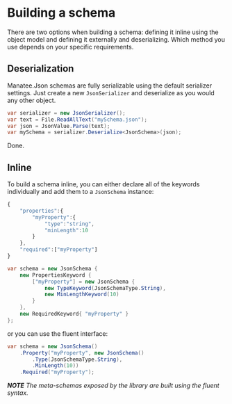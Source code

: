 # Building a schema

There are two options when building a schema: defining it inline using the object model and defining it externally and deserializing.  Which method you use depends on your specific requirements.

## Deserialization

Manatee.Json schemas are fully serializable using the default serializer settings.  Just create a new `JsonSerializer` and deserialize as you would any other object.

```csharp
var serializer = new JsonSerializer();
var text = File.ReadAllText("mySchema.json");
var json = JsonValue.Parse(text);
var mySchema = serializer.Deserialize<JsonSchema>(json);
```

Done.

## Inline

To build a schema inline, you can either declare all of the keywords individually and add them to a `JsonSchema` instance:

```javascript 
{
    "properties":{
        "myProperty":{
            "type":"string",
            "minLength":10
        }
    },
    "required":["myProperty"]
}
```

```csharp
var schema = new JsonSchema {
    new PropertiesKeyword {
        ["myProperty"] = new JsonSchema {
            new TypeKeyword(JsonSchemaType.String),
            new MinLengthKeyword(10)
        }
    },
    new RequiredKeyword{ "myProperty" }
};
```

or you can use the fluent interface:

```csharp
var schema = new JsonSchema()
    .Property("myProperty", new JsonSchema()
        .Type(JsonSchemaType.String),
        .MinLength(10))
    .Required("myProperty");
```

***NOTE** The meta-schemas exposed by the library are built using the fluent syntax.*
